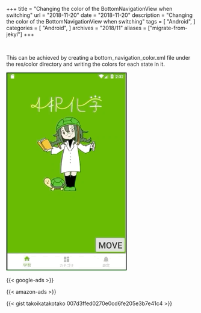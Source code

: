 +++
title = "Changing the color of the BottomNavigationView when switching"
url = "2018-11-20"
date = "2018-11-20"
description = "Changing the color of the BottomNavigationView when switching"
tags = [
    "Android",
]
categories = [
    "Android",
]
archives = "2018/11"
aliases = ["migrate-from-jekyl"]
+++

<br>

This can be achieved by creating a bottom_navigation_color.xml file under the res/color directory and writing the colors for each state in it.

![alt](1.gif)

<!-- Google Ads -->
{{< google-ads >}}

<!-- Amazon Ads -->
{{< amazon-ads >}}

{{< gist takoikatakotako 007d3ffed0270e0cd6fe205e3b7e41c4 >}}
